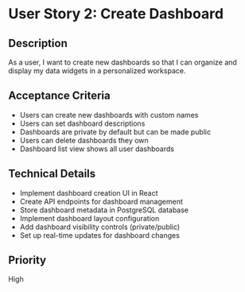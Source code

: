 # User Story 2: Create Dashboard

## Description
As a user, I want to create new dashboards so that I can organize and display my data widgets in a personalized workspace.

## Acceptance Criteria
- Users can create new dashboards with custom names
- Users can set dashboard descriptions
- Dashboards are private by default but can be made public
- Users can delete dashboards they own
- Dashboard list view shows all user dashboards

## Technical Details
- Implement dashboard creation UI in React
- Create API endpoints for dashboard management
- Store dashboard metadata in PostgreSQL database
- Implement dashboard layout configuration
- Add dashboard visibility controls (private/public)
- Set up real-time updates for dashboard changes

## Priority
High